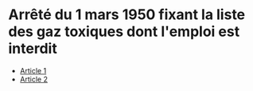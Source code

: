 # Arrêté du 1 mars 1950 fixant la liste des gaz toxiques dont l'emploi est interdit

- [Article 1](article-1.md)
- [Article 2](article-2.md)
